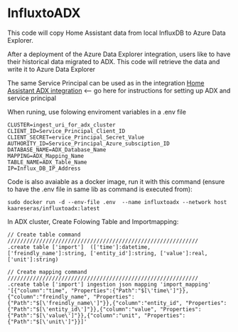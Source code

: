 # InfluxtoADX
This code will copy Home Assistant data from local InfluxDB to Azure Data Explorer.

After a deployment of the Azure Data Explorer integration, users like to have their historical data migrated to ADX. This code will retrieve the data and write it to Azure Data Explorer

The same Service Principal can be used as in the integration [Home Assistant ADX integration](https://www.home-assistant.io/integrations/azure_data_explorer/) <-- go here for instructions for setting up ADX and service principal

When runing, use folowing enviroment variables in a .env file

```
CLUSTER=ingest_uri_for_adx_cluster
CLIENT_ID=Service_Principal_Client_ID
CLIENT_SECRET=ervice_Principal_Secret_Value
AUTHORITY_ID=Service_Principal_Azure_subsciption_ID
DATABASE_NAME=ADX_Database_Name
MAPPING=ADX_Mapping_Name
TABLE_NAME=ADX_Table_Name
IP=Influx_DB_IP_Address
```

Code is also avaiable as a docker image, run it with this command (ensure to have the .env file in same lib as command is executed from):

```
sudo docker run -d --env-file .env  --name influxtoadx --network host kaareseras/influxtoadx:latest
```

In ADX cluster, Create Folowing Table and Importmapping:

```
// Create table command
////////////////////////////////////////////////////////////
.create table ['import']  (['time']:datetime, ['freindly_name']:string, ['entity_id']:string, ['value']:real, ['unit']:string)

// Create mapping command
////////////////////////////////////////////////////////////
.create table ['import'] ingestion json mapping 'import_mapping' '[{"column":"time", "Properties":{"Path":"$[\'time\']"}},{"column":"freindly_name", "Properties":{"Path":"$[\'freindly_name\']"}},{"column":"entity_id", "Properties":{"Path":"$[\'entity_id\']"}},{"column":"value", "Properties":{"Path":"$[\'value\']"}},{"column":"unit", "Properties":{"Path":"$[\'unit\']"}}]'
```


